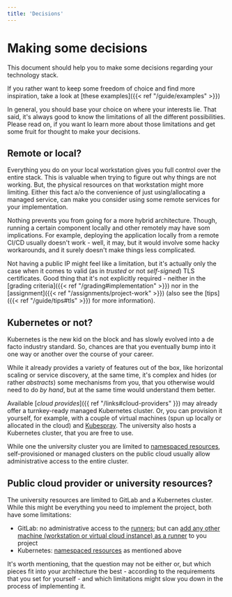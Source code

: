 ```yaml
---
title: 'Decisions'
---
```



Making some decisions
=====================


This document should help you to make some decisions regarding your technology stack.

If you rather want to keep some freedom of choice and find more inspiration, take a
look at [these examples]({{< ref "/guide/examples" >}})

In general, you should base your choice on where your interests lie. That said, it's always good
to know the limitations of all the different possibilities. Please read on, if you want lo learn
more about those limitations and get some fruit for thought to make your decisions.


## Remote or local?

Everything you do on your local workstation gives you full control over the entire stack. This is
valuable when trying to figure out why things are not working.
But, the physical resources on that workstation might more limiting. Either this fact a/o the
convenience of just using/allocating a managed service, can make you consider using some remote
services for your implementation.

Nothing prevents you from going for a more hybrid architecture. Though, running a certain component
locally and other remotely may have som implications. For example, deploying the application locally
from a remote CI/CD usually doesn't work - well, it may, but it would involve some hacky workarounds,
and it surely doesn't make things less complicated.

Not having a public IP might feel like a limitation, but it's actually only the case when it comes
to valid (as in *trusted* or not *self-signed*) TLS certificates. Good thing that it's not explicitly
required - neither in the [grading criteria]({{< ref "/grading#implementation" >}}) nor in the
[assignment]({{< ref "/assignments/project-work" >}}) (also see the [tips]({{< ref "/guide/tips#tls" >}}) for more information).


## Kubernetes or not?

Kubernetes is the new kid on the block and has slowly evolved into a de facto industry standard. So,
chances are that you eventually bump into it one way or another over the course of your career.

While it already provides a variety of features out of the box, like horizontal scaling or service discovery,
at the same time, it's complex and hides (or rather *abstracts*) some mechanisms from you, that you otherwise
would need to do *by hand*, but at the same time would understand them better.

Available [*cloud provides*]({{ ref "/links#cloud-providers" }}) may already offer a turnkey-ready managed Kubernetes
cluster. Or, you can provision it yourself, for example, with a couple of virtual machines (spun up locally
or allocated in the cloud) and [Kubespray](https://github.com/kubernetes-sigs/kubespray). The university also
hosts a Kubernetes cluster, that you are free to use.

While one the university cluster you are limited to
[namespaced resources](https://kubernetes.io/docs/concepts/overview/working-with-objects/namespaces/#not-all-objects-are-in-a-namespace),
self-provisioned or managed clusters on the public cloud usually allow administrative access to the entire
cluster. 


## Public cloud provider or university resources?

The university resources are limited to GitLab and a Kubernetes cluster. While this might be everything you
need to implement the project, both have some limitations:

* GitLab: no administrative access to the [runners](https://docs.gitlab.com/runner/); but can [add any other
  machine (workstation or virtual cloud instance) as a runner](https://docs.gitlab.com/runner/register/) to you project
* Kubernetes: [namespaced resources](https://kubernetes.io/docs/concepts/overview/working-with-objects/namespaces/#not-all-objects-are-in-a-namespace) 
  as mentioned above

It's worth mentioning, that the question may not be either or, but which pieces fit into your architecture the
best - according to the requirements that you set for yourself - and which limitations might slow you down in
the process of implementing it.
